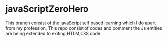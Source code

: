# javaScriptZeroHero
This branch consist of the javaScript self based learning which I do apart from my profession, This repo consist of codes and comment the Js entities are being extended to exiting HTLM,CSS code.
